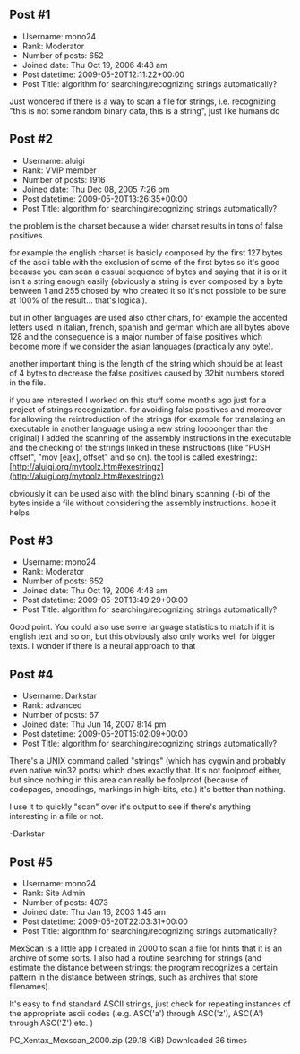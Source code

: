 ## Post #1
- Username: mono24
- Rank: Moderator
- Number of posts: 652
- Joined date: Thu Oct 19, 2006 4:48 am
- Post datetime: 2009-05-20T12:11:22+00:00
- Post Title: algorithm for searching/recognizing strings automatically?

Just wondered if there is a way to scan a file for strings, i.e. recognizing "this is not some random binary data, this is a string", just like humans do
## Post #2
- Username: aluigi
- Rank: VVIP member
- Number of posts: 1916
- Joined date: Thu Dec 08, 2005 7:26 pm
- Post datetime: 2009-05-20T13:26:35+00:00
- Post Title: algorithm for searching/recognizing strings automatically?

the problem is the charset because a wider charset results in tons of false positives.

for example the english charset is basicly composed by the first 127 bytes of the ascii table with the exclusion of some of the first bytes so it's good because you can scan a casual sequence of bytes and saying that it is or it isn't a string enough easily (obviously a string is ever composed by a byte between 1 and 255 chosed by who created it so it's not possible to be sure at 100% of the result... that's logical).

but in other languages are used also other chars, for example the accented letters used in italian, french, spanish and german which are all bytes above 128 and the conseguence is a major number of false positives which become more if we consider the asian languages (practically any byte).

another important thing is the length of the string which should be at least of 4 bytes to decrease the false positives caused by 32bit numbers stored in the file.

if you are interested I worked on this stuff some months ago just for a project of strings recognization.
for avoiding false positives and moreover for allowing the reintroduction of the strings (for example for translating an executable in another language using a new string loooonger than the original) I added the scanning of the assembly instructions in the executable and the checking of the strings linked in these instructions (like "PUSH offset", "mov [eax], offset" and so on).
the tool is called exestringz: [http://aluigi.org/mytoolz.htm#exestringz](http://aluigi.org/mytoolz.htm#exestringz)

obviously it can be used also with the blind binary scanning (-b) of the bytes inside a file without considering the assembly instructions.
hope it helps
## Post #3
- Username: mono24
- Rank: Moderator
- Number of posts: 652
- Joined date: Thu Oct 19, 2006 4:48 am
- Post datetime: 2009-05-20T13:49:29+00:00
- Post Title: algorithm for searching/recognizing strings automatically?

Good point.
You could also use some language statistics to match if it is english text and so on, but this obviously also only works well for bigger texts.
I wonder if there is a neural approach to that
## Post #4
- Username: Darkstar
- Rank: advanced
- Number of posts: 67
- Joined date: Thu Jun 14, 2007 8:14 pm
- Post datetime: 2009-05-20T15:02:09+00:00
- Post Title: algorithm for searching/recognizing strings automatically?

There's a UNIX command called "strings" (which has cygwin and probably even native win32 ports) which does exactly that. It's not foolproof either, but since nothing in this area can really be foolproof (because of codepages, encodings, markings in high-bits, etc.) it's better than nothing.

I use it to quickly "scan" over it's output to see if there's anything interesting in a file or not.

-Darkstar
## Post #5
- Username: mono24
- Rank: Site Admin
- Number of posts: 4073
- Joined date: Thu Jan 16, 2003 1:45 am
- Post datetime: 2009-05-20T22:03:31+00:00
- Post Title: algorithm for searching/recognizing strings automatically?

MexScan is a little app I created in 2000 to scan a file for hints that it is an archive of some sorts. I also had a routine searching for strings (and estimate the distance between strings: the program recognizes a certain pattern in the distance between strings, such as archives that store filenames).

It's easy to find standard ASCII strings, just check for repeating instances of the appropriate ascii codes (.e.g. ASC('a') through ASC('z'), ASC('A') through ASC('Z') etc. )  


 PC_Xentax_Mexscan_2000.zip
(29.18 KiB) Downloaded 36 times
